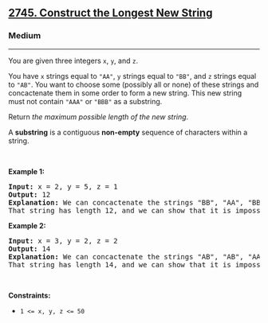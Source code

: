 <h2><a href="https://leetcode.com/problems/construct-the-longest-new-string/">2745. Construct the Longest New String</a></h2><h3>Medium</h3><hr><div><p>You are given three integers <code>x</code>, <code>y</code>, and <code>z</code>.</p>

<p>You have <code>x</code> strings equal to <code>"AA"</code>, <code>y</code> strings equal to <code>"BB"</code>, and <code>z</code> strings equal to <code>"AB"</code>. You want to choose some (possibly all or none) of these strings and concactenate them in some order to form a new string. This new string must not contain <code>"AAA"</code> or <code>"BBB"</code> as a substring.</p>

<p>Return <em>the maximum possible length of the new string</em>.</p>

<p>A <b>substring</b> is a contiguous <strong>non-empty</strong> sequence of characters within a string.</p>

<p>&nbsp;</p>
<p><strong class="example">Example 1:</strong></p>

<pre><strong>Input:</strong> x = 2, y = 5, z = 1
<strong>Output:</strong> 12
<strong>Explanation: </strong>We can concactenate the strings "BB", "AA", "BB", "AA", "BB", and "AB" in that order. Then, our new string is "BBAABBAABBAB". 
That string has length 12, and we can show that it is impossible to construct a string of longer length.
</pre>

<p><strong class="example">Example 2:</strong></p>

<pre><strong>Input:</strong> x = 3, y = 2, z = 2
<strong>Output:</strong> 14
<strong>Explanation:</strong> We can concactenate the strings "AB", "AB", "AA", "BB", "AA", "BB", and "AA" in that order. Then, our new string is "ABABAABBAABBAA". 
That string has length 14, and we can show that it is impossible to construct a string of longer length.
</pre>

<p>&nbsp;</p>
<p><strong>Constraints:</strong></p>

<ul>
	<li><code>1 &lt;= x, y, z &lt;= 50</code></li>
</ul>
</div>